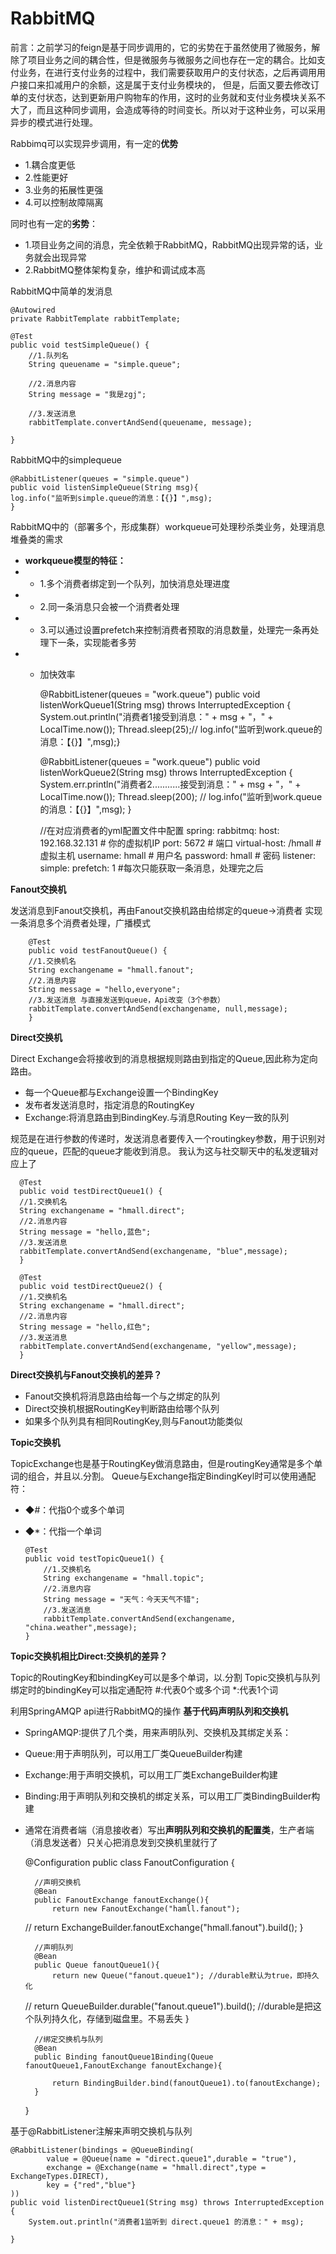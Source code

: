 # RabbitMQ

前言：之前学习的feign是基于同步调用的，它的劣势在于虽然使用了微服务，解除了项目业务之间的耦合性，但是微服务与微服务之间也存在一定的耦合。比如支付业务，在进行支付业务的过程中，我们需要获取用户的支付状态，之后再调用用户接口来扣减用户的余额，这是属于支付业务模块的，
但是，后面又要去修改订单的支付状态，达到更新用户购物车的作用，这时的业务就和支付业务模块关系不大了，而且这种同步调用，会造成等待的时间变长。所以对于这种业务，可以采用异步的模式进行处理。

Rabbimq可以实现异步调用，有一定的**优势**
* 1.耦合度更低
* 2.性能更好
* 3.业务的拓展性更强
* 4.可以控制故障隔离

同时也有一定的**劣势**：
* 1.项目业务之间的消息，完全依赖于RabbitMQ，RabbitMQ出现异常的话，业务就会出现异常
* 2.RabbitMQ整体架构复杂，维护和调试成本高

RabbitMQ中简单的发消息

    @Autowired
    private RabbitTemplate rabbitTemplate;

    @Test
    public void testSimpleQueue() {
        //1.队列名
        String queuename = "simple.queue";

        //2.消息内容
        String message = "我是zgj";

        //3.发送消息
        rabbitTemplate.convertAndSend(queuename, message);

    }


RabbitMQ中的simplequeue

    @RabbitListener(queues = "simple.queue")
    public void listenSimpleQueue(String msg){
    log.info("监听到simple.queue的消息：【{}】",msg);
    }

RabbitMQ中的（部署多个，形成集群）workqueue可处理秒杀类业务，处理消息堆叠类的需求
* **workqueue模型的特征：**
* * 1.多个消费者绑定到一个队列，加快消息处理进度
* * 2.同一条消息只会被一个消费者处理
* * 3.可以通过设置prefetch来控制消费者预取的消息数量，处理完一条再处理下一条，实现能者多劳
* * 加快效率
    


    @RabbitListener(queues = "work.queue")
    public void listenWorkQueue1(String msg) throws InterruptedException {
        System.out.println("消费者1接受到消息：" + msg + "，" + LocalTime.now());
        Thread.sleep(25);//        log.info("监听到work.queue的消息：【{}】",msg);}

    @RabbitListener(queues = "work.queue")
    public void listenWorkQueue2(String msg) throws InterruptedException {
    System.err.println("消费者2...........接受到消息：" + msg + "，" + LocalTime.now());
    Thread.sleep(200);
    //        log.info("监听到work.queue的消息：【{}】",msg);
    }

    //在对应消费者的yml配置文件中配置
    spring:
    rabbitmq:
    host: 192.168.32.131 # 你的虚拟机IP
    port: 5672 # 端口
    virtual-host: /hmall # 虚拟主机
    username: hmall # 用户名
    password: hmall # 密码
    listener:
    simple:
    prefetch: 1 #每次只能获取一条消息，处理完之后

**Fanout交换机**

发送消息到Fanout交换机，再由Fanout交换机路由给绑定的queue->消费者
实现一条消息多个消费者处理，广播模式

        @Test
        public void testFanoutQueue() {
        //1.交换机名
        String exchangename = "hmall.fanout";
        //2.消息内容
        String message = "hello,everyone";
        //3.发送消息 与直接发送到queue，Api改变（3个参数）
        rabbitTemplate.convertAndSend(exchangename, null,message);
        }

**Direct交换机**

Direct Exchange会将接收到的消息根据规则路由到指定的Queue,因此称为定向路由。
* 每一个Queue都与Exchange设置一个BindingKey
* 发布者发送消息时，指定消息的RoutingKey
* Exchange:将消息路由到BindingKey.与消息Routing Key一致的队列

规范是在进行参数的传递时，发送消息者要传入一个routingkey参数，用于识别对应的queue，匹配的queue才能收到消息。
我认为这与社交聊天中的私发逻辑对应上了

      @Test
      public void testDirectQueue1() {
      //1.交换机名
      String exchangename = "hmall.direct";
      //2.消息内容
      String message = "hello,蓝色";
      //3.发送消息
      rabbitTemplate.convertAndSend(exchangename, "blue",message);
      }
    
      @Test
      public void testDirectQueue2() {
      //1.交换机名
      String exchangename = "hmall.direct";
      //2.消息内容
      String message = "hello,红色";
      //3.发送消息
      rabbitTemplate.convertAndSend(exchangename, "yellow",message);
      }


**Direct交换机与Fanout交换机的差异？**
* Fanout交换机将消息路由给每一个与之绑定的队列
* Direct交换机根据RoutingKey判断路由给哪个队列
* 如果多个队列具有相同RoutingKey,则与Fanout功能类似


**Topic交换机**

TopicExchange也是基于RoutingKey做消息路由，但是routingKey通常是多个单词的组合，并且以.分割。
Queue与Exchange指定BindingKeyl时可以使用通配符：
* ◆#：代指0个或多个单词
* ◆*：代指一个单词


      @Test
      public void testTopicQueue1() {
          //1.交换机名
          String exchangename = "hmall.topic";
          //2.消息内容
          String message = "天气：今天天气不错";
          //3.发送消息
          rabbitTemplate.convertAndSend(exchangename, "china.weather",message);
      }

**Topic交换机相比Direct:交换机的差异？**

Topic的RoutingKey和bindingKey可以是多个单词，以.分割
Topic交换机与队列绑定时的bindingKey可以指定通配符
#:代表0个或多个词
*:代表1个词

利用SpringAMQP api进行RabbitMQ的操作
**基于代码声明队列和交换机**

* SpringAMQP:提供了几个类，用来声明队列、交换机及其绑定关系：
* Queue:用于声明队列，可以用工厂类QueueBuilder构建
* Exchange:用于声明交换机，可以用工厂类ExchangeBuilder构建
* Binding:用于声明队列和交换机的绑定关系，可以用工厂类BindingBuilder构建
* 通常在消费者端（消息接收者）写出**声明队列和交换机的配置类**，生产者端（消息发送者）只关心把消息发到交换机里就行了


    @Configuration
    public class FanoutConfiguration {
    
        //声明交换机
        @Bean
        public FanoutExchange fanoutExchange(){
            return new FanoutExchange("hamll.fanout");
    //        return ExchangeBuilder.fanoutExchange("hmall.fanout").build();
    }
    
        //声明队列
        @Bean
        public Queue fanoutQueue1(){
            return new Queue("fanout.queue1"); //durable默认为true，即持久化
    
    //        return QueueBuilder.durable("fanout.queue1").build(); //durable是把这个队列持久化，存储到磁盘里。不易丢失
    }
    
        //绑定交换机与队列
        @Bean
        public Binding fanoutQueue1Binding(Queue fanoutQueue1,FanoutExchange fanoutExchange){
    
            return BindingBuilder.bind(fanoutQueue1).to(fanoutExchange);
        }
    }

基于@RabbitListener注解来声明交换机与队列

    @RabbitListener(bindings = @QueueBinding(
            value = @Queue(name = "direct.queue1",durable = "true"),
            exchange = @Exchange(name = "hmall.direct",type = ExchangeTypes.DIRECT),
            key = {"red","blue"}
    ))
    public void listenDirectQueue1(String msg) throws InterruptedException {
        System.out.println("消费者1监听到 direct.queue1 的消息：" + msg);

    }